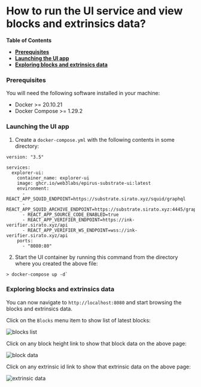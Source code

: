 # How to run the UI service and view blocks and extrinsics data?

**Table of Contents**

- [**Prerequisites**](#prerequisites)
- [**Launching the UI app**](#launching-the-ui-app)
- [**Exploring blocks and extrinsics data**](#exploring-blocks-and-extrinsics-data)

### **Prerequisites**

You will need the following software installed in your machine:
- Docker >= 20.10.21
- Docker Compose >= 1.29.2

### **Launching the UI app**

1. Create a `docker-compose.yml` with the following contents in some directory:
```
version: "3.5"

services:
  explorer-ui:
    container_name: explorer-ui
    image: ghcr.io/web3labs/epirus-substrate-ui:latest
    environment:
      - REACT_APP_SQUID_ENDPOINT=https://substrate.sirato.xyz/squid/graphql
      - REACT_APP_SQUID_ARCHIVE_ENDPOINT=https://substrate.sirato.xyz:4445/graphql
      - REACT_APP_SOURCE_CODE_ENABLED=true
      - REACT_APP_VERIFIER_ENDPOINT=https://ink-verifier.sirato.xyz/api
      - REACT_APP_VERIFIER_WS_ENDPOINT=wss://ink-verifier.sirato.xyz/api
    ports:
      - "8080:80"
```
2. Start the UI container by running this command from the directory where you created the above file:
```
> docker-compose up -d`
```

### **Exploring blocks and extrinsics data**

You can now navigate to `http://localhost:8080` and start browsing the blocks and extrinsics data.

Click on the `Blocks` menu item to show list of latest blocks:

![blocks list](https://drive.google.com/uc?export=view&id=1XynoH-BqCmEzG3rIbDrg4RF0r7lWHFQw)

Click on any block height link to show that block data on the above page:

![block data](https://drive.google.com/uc?export=view&id=1l7x8Q5Pmlzl7ZxS2d_LrKNmNFCm5m539)

Click on any extrinsic id link to show that extrinsic data on the above page:

![extrinsic data](https://drive.google.com/uc?export=view&id=1T7t5MYVio1wO3eT10OT0hjwO55RCBZVt)
